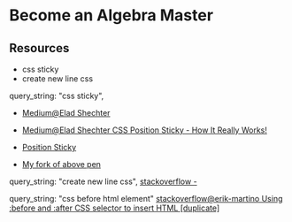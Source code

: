 # Become an Algebra Master

## Resources

- css sticky
- create new line css

query_string: "css sticky",

- [Medium@Elad Shechter](https://elad.medium.com/?source=post_page-----54cd01dc2d46--------------------------------)
- [Medium@Elad Shechter CSS Position Sticky - How It Really Works!](https://elad.medium.com/css-position-sticky-how-it-really-works-54cd01dc2d46)

- [Position Sticky](https://codepen.io/elad2412/pen/QYLEdK)
- [My fork of above pen](https://codepen.io/Tyecondease/pen/MWRyEGv)

query_string: "create new line css",
[stackoverflow - ](https://stackoverflow.com/questions/2703601/how-to-line-break-from-css-without-using-br)

query_string: "css before html element"
[stackoverflow@erik-martino Using :before and :after CSS selector to insert HTML [duplicate]](https://stackoverflow.com/questions/5865937/using-before-and-after-css-selector-to-insert-html)
[](https://stackoverflow.com/users/679892/erik-martino)
